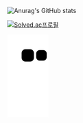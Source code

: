 
<!--
**suyong5713/suyong5713** is a ✨ _special_ ✨ repository because its `README.md` (this file) appears on your GitHub profile.

Here are some ideas to get you started:

- 🔭 I’m currently working on ...
- 🌱 I’m currently learning ...
- 👯 I’m looking to collaborate on ...
- 🤔 I’m looking for help with ...
- 💬 Ask me about ...
- 📫 How to reach me: ...
- 😄 Pronouns: ...
- ⚡ Fun fact: ...
-->
![Anurag's GitHub stats](https://github-readme-stats.vercel.app/api?username=suyong5713&show_icons=true&theme=radical)

[![Solved.ac프로필](http://mazassumnida.wtf/api/v2/generate_badge?boj=sy5713)](https://solved.ac/sy5713)

![snake gif](https://github.com/suyong5713/suyong5713/blob/output/github-contribution-grid-snake.svg)

